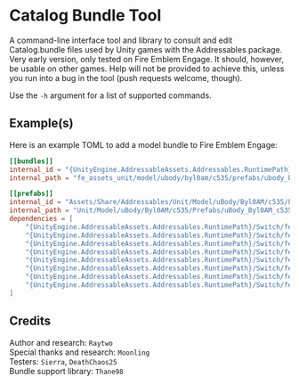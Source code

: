 # Catalog Bundle Tool

A command-line interface tool and library to consult and edit Catalog.bundle files used by Unity games with the Addressables package.  
Very early version, only tested on Fire Emblem Engage. It should, however, be usable on other games. Help will not be provided to achieve this, unless you run into a bug in the tool (push requests welcome, though).

Use the ``-h`` argument for a list of supported commands.

## Example(s)
Here is an example TOML to add a model bundle to Fire Emblem Engage:
```toml
[[bundles]]
internal_id = "{UnityEngine.AddressableAssets.Addressables.RuntimePath}/Switch/fe_assets_unit/model/ubody/byl0am/c535/prefabs/ubody_byl0am_c535.bundle"
internal_path = "fe_assets_unit/model/ubody/byl0am/c535/prefabs/ubody_byl0am_c535_2727518c6675e8bc51a36f771de88f3f.bundle"

[[prefabs]]
internal_id = "Assets/Share/Addressables/Unit/Model/uBody/Byl0AM/c535/Prefabs/uBody_Byl0AM_c535.prefab"
internal_path = "Unit/Model/uBody/Byl0AM/c535/Prefabs/uBody_Byl0AM_c535"
dependencies = [
    "{UnityEngine.AddressableAssets.Addressables.RuntimePath}/Switch/fe_assets_unit/model/ubody/byl0am/c535/prefabs/ubody_byl0am_c535.bundle",
    "{UnityEngine.AddressableAssets.Addressables.RuntimePath}/Switch/fe_assets_unit/model/common/gradients_emblemw_metal.bundle",
    "{UnityEngine.AddressableAssets.Addressables.RuntimePath}/Switch/fe_assets_unit/model/common/gradients_emblemw_skin.bundle",
    "{UnityEngine.AddressableAssets.Addressables.RuntimePath}/Switch/fe_assets_customrp/shaders/chara/charastandard.shader.bundle",
    "{UnityEngine.AddressableAssets.Addressables.RuntimePath}/Switch/fe_assets_shaders/utils/fallbackerror.shader.bundle",
    "{UnityEngine.AddressableAssets.Addressables.RuntimePath}/Switch/fe_assets_unit/model/common/gradients_morph_metal.bundle",
    "{UnityEngine.AddressableAssets.Addressables.RuntimePath}/Switch/fe_assets_unit/model/common/gradients_emblemw_dress.bundle",
    "{UnityEngine.AddressableAssets.Addressables.RuntimePath}/Switch/fe_assets_unit/model/common/gradients_morph_dress.bundle",
]


```

## Credits
Author and research: ``Raytwo``  
Special thanks and research: ``Moonling``  
Testers: ``Sierra``, ``DeathChaos25``  
Bundle support library: ``Thane98``
